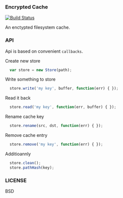 ### Encrypted Cache 

[![Build Status](https://travis-ci.org/b37t1td/encrypted-cache.svg?branch=master)](https://travis-ci.org/b37t1td/encrypted-cache)

An enctypted filesystem cache.

### API

Api is based on convenient `callbacks`.

Create new store

```js
  var store = new Store(path);
```

Write something to store

```js
  store.write('my key', buffer, function(err) { });
```

Read it back

```js
  store.read('my key', function(err, buffer) { });
```

Rename cache key

```js
  store.rename(src, dst, function(err) { });
```

Remove cache entry

```js
  store.remove('my key', function(err) { });
```

Additioannly

```js
  store.clean();
  store.pathHash(key);
```


### LICENSE

BSD
